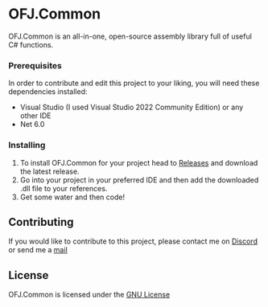 # OFJ.Common

OFJ.Common is an all-in-one, open-source assembly library full of useful C# functions.

### Prerequisites

In order to contribute and edit this project to your liking, you will need these dependencies installed:

- Visual Studio (I used Visual Studio 2022 Community Edition) or any other IDE
- Net 6.0

### Installing

1. To install OFJ.Common for your project head to [Releases](https://github.com/XibblEDK/OFJ.Common/releases) and download the latest release.
2. Go into your project in your preferred IDE and then add the downloaded .dll file to your references.
3. Get some water and then code!

## Contributing

If you would like to contribute to this project, please contact me on [Discord](https://discord.gg/Dn6hu49pSW) or send me a [mail](officerjaredlspdfr@gmail.com)

## License

OFJ.Common is licensed under the [GNU License](LICENSE)
